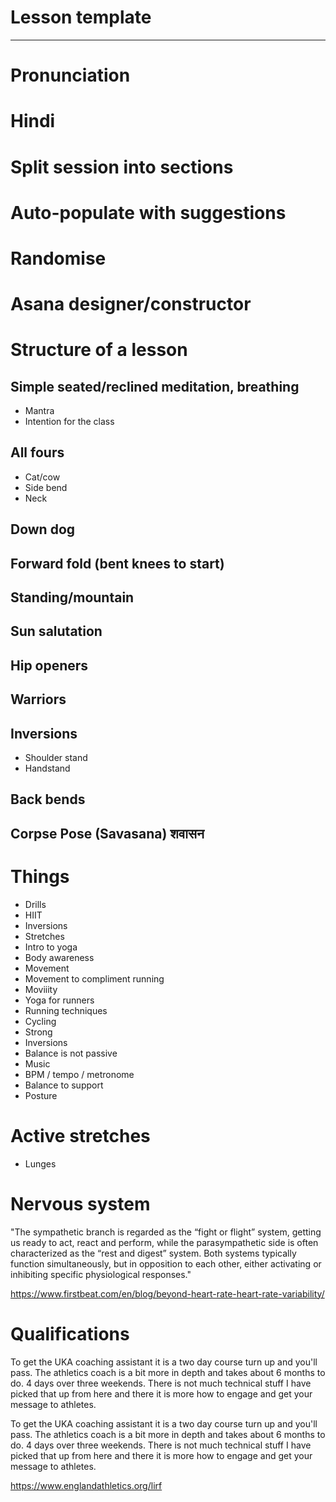 # Lesson template


---

# Pronunciation
# Hindi
# Split session into sections
# Auto-populate with suggestions
# Randomise
# Asana designer/constructor

# Structure of a lesson
## Simple seated/reclined meditation, breathing
- Mantra
- Intention for the class

## All fours
- Cat/cow
- Side bend
- Neck

## Down dog
## Forward fold (bent knees to start)
## Standing/mountain
## Sun salutation
## Hip openers
## Warriors

## Inversions
- Shoulder stand
- Handstand

## Back bends
## Corpse Pose (Savasana) शवासन

# Things
- Drills
- HIIT
- Inversions
- Stretches
- Intro to yoga
- Body awareness
- Movement
- Movement to compliment running
- Moviiity
- Yoga for runners
- Running techniques
- Cycling
- Strong
- Inversions
- Balance is not passive
- Music
- BPM / tempo / metronome
- Balance to support
- Posture

# Active stretches
- Lunges

# Nervous system
"The sympathetic branch is regarded as the “fight or flight” system, getting us ready to act, react and perform, while the parasympathetic side is often characterized as the “rest and digest” system. Both systems typically function simultaneously, but in opposition to each other, either activating or inhibiting specific physiological responses."

https://www.firstbeat.com/en/blog/beyond-heart-rate-heart-rate-variability/

# Qualifications
To get the UKA coaching assistant it is a two day course turn up and you'll pass. The athletics coach is a bit more in depth and takes about 6 months to do. 4 days over three weekends. There is not much technical stuff I have picked that up from here and there it is more how to engage and get your message to athletes.

To get the UKA coaching assistant it is a two day course turn up and you'll pass. The athletics coach is a bit more in depth and takes about 6 months to do. 4 days over three weekends. There is not much technical stuff I have picked that up from here and there it is more how to engage and get your message to athletes.

https://www.englandathletics.org/lirf
